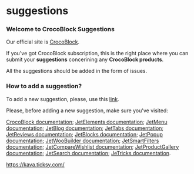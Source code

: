 # suggestions

<h3>Welcome to CrocoBlock Suggestions</h3>

Our official site is <a href="https://crocoblock.com/" rel="nofollow">CrocoBlock</a>.

If you've got CrocoBlock subscription, this is the right place where you can submit your <strong>suggestions</strong> concerining any <strong>CrocoBlock products</strong>. 

All the suggestions should be added in the form of issues.

<h3>How to add a suggestion?</h3>

To add a new suggestion, please, use this <a href="https://github.com/CrocoBlock/suggestions/issues " rel="nofollow">link</a>.

Please, before adding a new suggestion, make sure you've visited:

<a href="https://documentation.crocoblock.com/" rel="nofollow">CrocoBlock documentation</a>;
<a href="http://documentation.zemez.io/wordpress/index.php?project=jetelements" rel="nofollow">JetElements documentation</a>;
<a href="http://documentation.zemez.io/wordpress/index.php?project=jetmenu" rel="nofollow">JetMenu documentation</a>;
<a href="http://documentation.zemez.io/wordpress/index.php?project=jetblog" rel="nofollow">JetBlog documentation</a>;
<a href="http://documentation.zemez.io/wordpress/index.php?project=jettabs" rel="nofollow">JetTabs documentation</a>;
<a href="http://documentation.zemez.io/wordpress/index.php?project=jetreviews" rel="nofollow">JetReviews documentation</a>;
<a href="http://documentation.zemez.io/wordpress/index.php?project=jetblocks" rel="nofollow">JetBlocks documentation</a>;
<a href="http://documentation.zemez.io/wordpress/index.php?project=jetpopup" rel="nofollow">JetPopup documentation</a>;
<a href="http://documentation.zemez.io/wordpress/index.php?project=jetwoobuilder" rel="nofollow">JetWooBuilder documentation</a>;
<a href="http://documentation.zemez.io/wordpress/index.php?project=jetsmartfilters" rel="nofollow">JetSmartFilters documentation</a>;
<a href="http://documentation.zemez.io/wordpress/index.php?project=jetcomparewishlist" rel="nofollow">JetCompareWishlist documentation</a>;
<a href="http://documentation.zemez.io/wordpress/index.php?project=jetcomparewishlist" rel="nofollow">JetProductGallery documentation</a>;
<a href="http://documentation.zemez.io/wordpress/index.php?project=jetsearch" rel="nofollow">JetSearch documentation</a>;
<a href="http://documentation.zemez.io/wordpress/index.php?project=jettricks" rel="nofollow">JeTricks documentation</a>.

https://kava.ticksy.com/



